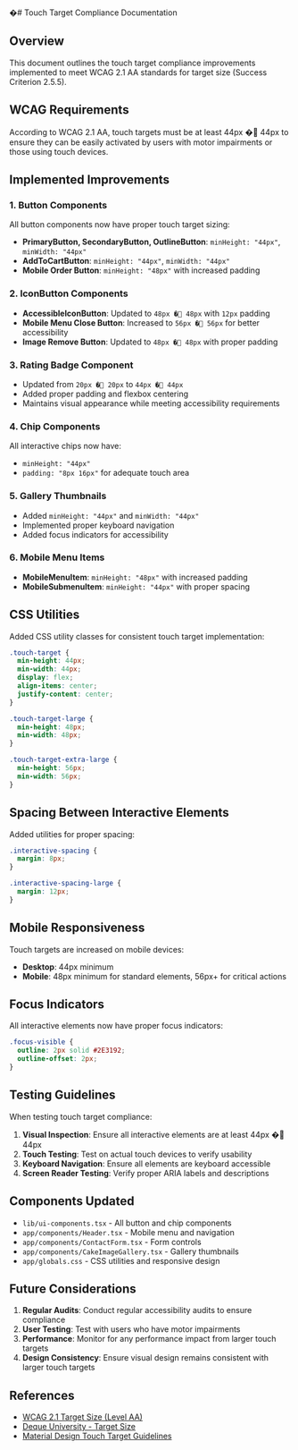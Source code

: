 �# Touch Target Compliance Documentation

## Overview

This document outlines the touch target compliance improvements implemented to meet WCAG 2.1 AA standards for target size (Success Criterion 2.5.5).

## WCAG Requirements

According to WCAG 2.1 AA, touch targets must be at least 44px � 44px to ensure they can be easily activated by users with motor impairments or those using touch devices.

## Implemented Improvements

### 1. Button Components

All button components now have proper touch target sizing:

- **PrimaryButton, SecondaryButton, OutlineButton**: `minHeight: "44px"`, `minWidth: "44px"`
- **AddToCartButton**: `minHeight: "44px"`, `minWidth: "44px"`
- **Mobile Order Button**: `minHeight: "48px"` with increased padding

### 2. IconButton Components

- **AccessibleIconButton**: Updated to `48px � 48px` with `12px` padding
- **Mobile Menu Close Button**: Increased to `56px � 56px` for better accessibility
- **Image Remove Button**: Updated to `48px � 48px` with proper padding

### 3. Rating Badge Component

- Updated from `20px � 20px` to `44px � 44px`
- Added proper padding and flexbox centering
- Maintains visual appearance while meeting accessibility requirements

### 4. Chip Components

All interactive chips now have:

- `minHeight: "44px"`
- `padding: "8px 16px"` for adequate touch area

### 5. Gallery Thumbnails

- Added `minHeight: "44px"` and `minWidth: "44px"`
- Implemented proper keyboard navigation
- Added focus indicators for accessibility

### 6. Mobile Menu Items

- **MobileMenuItem**: `minHeight: "48px"` with increased padding
- **MobileSubmenuItem**: `minHeight: "44px"` with proper spacing

## CSS Utilities

Added CSS utility classes for consistent touch target implementation:

```css
.touch-target {
  min-height: 44px;
  min-width: 44px;
  display: flex;
  align-items: center;
  justify-content: center;
}

.touch-target-large {
  min-height: 48px;
  min-width: 48px;
}

.touch-target-extra-large {
  min-height: 56px;
  min-width: 56px;
}
```

## Spacing Between Interactive Elements

Added utilities for proper spacing:

```css
.interactive-spacing {
  margin: 8px;
}

.interactive-spacing-large {
  margin: 12px;
}
```

## Mobile Responsiveness

Touch targets are increased on mobile devices:

- **Desktop**: 44px minimum
- **Mobile**: 48px minimum for standard elements, 56px+ for critical actions

## Focus Indicators

All interactive elements now have proper focus indicators:

```css
.focus-visible {
  outline: 2px solid #2E3192;
  outline-offset: 2px;
}
```

## Testing Guidelines

When testing touch target compliance:

1. **Visual Inspection**: Ensure all interactive elements are at least 44px � 44px
2. **Touch Testing**: Test on actual touch devices to verify usability
3. **Keyboard Navigation**: Ensure all elements are keyboard accessible
4. **Screen Reader Testing**: Verify proper ARIA labels and descriptions

## Components Updated

- `lib/ui-components.tsx` - All button and chip components
- `app/components/Header.tsx` - Mobile menu and navigation
- `app/components/ContactForm.tsx` - Form controls
- `app/components/CakeImageGallery.tsx` - Gallery thumbnails
- `app/globals.css` - CSS utilities and responsive design

## Future Considerations

1. **Regular Audits**: Conduct regular accessibility audits to ensure compliance
2. **User Testing**: Test with users who have motor impairments
3. **Performance**: Monitor for any performance impact from larger touch targets
4. **Design Consistency**: Ensure visual design remains consistent with larger touch targets

## References

- [WCAG 2.1 Target Size (Level AA)](https://www.w3.org/WAI/WCAG21/Understanding/target-size.html)
- [Deque University - Target Size](https://dequeuniversity.com/rules/axe/4.10/target-size)
- [Material Design Touch Target Guidelines](https://material.io/design/usability/accessibility.html#layout-typography)

